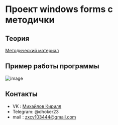 # Проект windows forms с методички

## Теория
[Методический материал](https://www.ncfu.ru/export/uploads/imported-from-dle/op/doclinks2017/23_Metod_PnaYVUKPLR_11.03.02.pdf)
## Пример работы программы
![image](https://github.com/dhoker23/WindowsForms/assets/44202889/7469fe32-861d-4ca3-bb54-def2aa244ab8)
## Контакты
- VK : [Михайлов Кирилл](kirill.mixailov)
- Telegram: @dhoker23
- mail : zxcv103444@gmail.com
